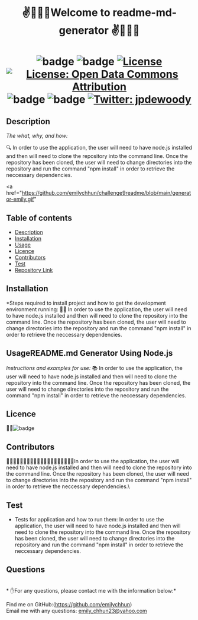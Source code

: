

<h1 align="center">✌️🤟🙏👋Welcome to readme-md-generator  ✌️🤟🙏👋</h1>
<h1 align="center">

  ![badge](https://img.shields.io/npm/v/npm.svg?logo=javascript)
  ![badge](https://img.shields.io/npm/v/npm.svg?logo=npm)
  [![License](https://img.shields.io/badge/License-Boost%201.0-lightblue.svg)](https://www.boost.org/LICENSE_1_0.txt)
  [![License: Open Data Commons Attribution](https://img.shields.io/badge/License-ODC_BY-brightgreen.svg)](https://opendatacommons.org/licenses/by/)
  ![badge](https://img.shields.io/static/v1?logo=react&message=React&color=Blue)
  ![badge](https://img.shields.io/npm/v/npm.svg?logo=javascript)
   <a href="https://twitter.com/jpdewoody">
   <img alt="Twitter: jpdewoody" src="https://img.shields.io/twitter/follow/jpdewoody.svg?style=social" target="_blank" />
   </a>
</h1>


## Description 
  *The what, why, and how:* 
  
  🔍 In order to use the application, the user will need to have node.js installed and then will need to clone the repository into the command line. Once the repository has been cloned, the user will need to change directories into the repository and run the command "npm install" in order to retrieve the neccessary dependencies.



<a href="https://github.com/emilychhun/challenge9readme/blob/main/generator-emily.gif"




  
 
  ## Table of contents
  - [Description](#Description)
  - [Installation](#Installation)
  - [Usage](#Usage)
  - [Licence](#Licence)
  - [Contributors](#Contributors)
  - [Test](#Test)
  - [Repository Link](#Repository)




  ## Installation
  *Steps required to install project and how to get the development environment running:
  💽💽 In order to use the application, the user will need to have node.js installed and then will need to clone the repository into the command line. Once the repository has been cloned, the user will need to change directories into the repository and run the command "npm install" in order to retrieve the neccessary dependencies.
  ## UsageREADME.md Generator Using Node.js 
  *Instructions and examples for use:*
  📚 In order to use the application, the user will need to have node.js installed and then will need to clone the repository into the command line. Once the repository has been cloned, the user will need to change directories into the repository and run the command "npm install" in order to retrieve the neccessary dependencies.
  ## Licence
  📝📑![badge](https://img.shields.io/badge/license-Academic-brightgreen)
  
  ## Contributors
  💆🏽💆🏻‍♂️👳🏽👳🏽👳🏻‍♀️👨🏾‍🦽👨🏿‍🤝‍👨🏾In order to use the application, the user will need to have node.js installed and then will need to clone the repository into the command line. Once the repository has been cloned, the user will need to change directories into the repository and run the command "npm install" in order to retrieve the neccessary dependencies.\
 
  ## Test
  * Tests for application and how to run them:
  In order to use the application, the user will need to have node.js installed and then will need to clone the repository into the command line. Once the repository has been cloned, the user will need to change directories into the repository and run the command "npm install" in order to retrieve the neccessary dependencies.

  ## Questions
  <br />
  * ✋For any questions, please contact me with the information below:*
  <br />

  Find me on GitHub:(https://github.com/emilychhun)<br />
  Email me with any questions: emily_chhun23@yahoo.com<br /><br />
  
  
  
  <br />



  
